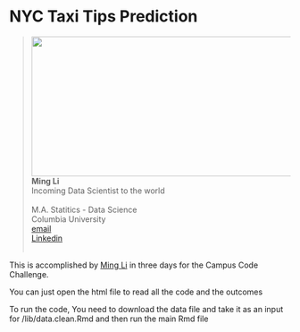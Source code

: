 # NYC Taxi Tips Prediction
> <img src="http://www.nyc.gov/html/tlc/images/features/fi_passenger_information_shl_passenger.jpg" width=550 height=250 align="right"/> <br />
> 
> **Ming Li** <br />
> Incoming Data Scientist to the world <br />
> <br />
> M.A. Statitics - Data Science <br />
> Columbia University <br />
> [email](ming.li2@columbia.edu) <br />
> [Linkedin](https://linkedin.com/in/ming-li-columbia-data) <br />
> <br />


This is accomplished by [Ming Li](https://linkedin.com/in/ming-li-columbia-data) in three days for the Campus Code Challenge.

You can just open the html file to read all the code and the outcomes

To run the code, You need to download the data file and take it as an input for /lib/data.clean.Rmd and then run the main Rmd file